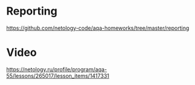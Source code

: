 # Reporting
https://github.com/netology-code/aqa-homeworks/tree/master/reporting
# Video
https://netology.ru/profile/program/aqa-55/lessons/265017/lesson_items/1417331